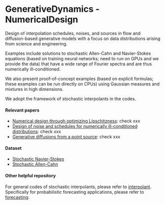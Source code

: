 # GenerativeDynamics - NumericalDesign
Design of interpolation schedules, noises, and sources in flow and diffusion-based generative models with a focus on data distributions arising from science and engineering.

Examples include solutions to stochastic Allen-Cahn and Navier-Stokes equations (based on training neural networks; need to run on GPUs and we provide the data) that have a wide range of Fourier spectra and are thus numerically ill-conditioned. 

We also present proof-of-concept examples (based on explicit formulas; these examples can be run directly on CPUs) using Gaussian measures and mixtures in high dimensions.

We adopt the framework of stochastic interpolants in the codes.

#### Relevant papers
- [Numerical design through optimizing Lipschitzness](): check xxx
- [Design of noise and schedules for numerically ill-conditioned distributions](): check xxx
- [Generative diffusions from a point source](): check xxx


#### Dataset
- [Stochastic Navier-Stokes](https://zenodo.org/records/10939479)
- [Stochastic Allen-Cahn](https://zenodo.org/uploads/15708250)

#### Other helpful repository
For general codes of stochastic interpolants, please refer to [interpolant](https://github.com/interpolants). Specifically for probabilistic forecasting applications, please refer to [forecasting](https://github.com/interpolants/forecasting).
